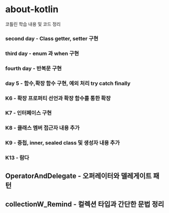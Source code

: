 # about-kotlin
코틀린 학습 내용 및 코드 정리

### second day - Class getter, setter 구현
### third day - enum 과 when 구현
### fourth day - 반복문 구현
### day 5 - 함수,확장 함수 구현, 예외 처리 try catch finally
### K6 - 확장 프로퍼티 선언과 확장 함수를 통한 확장
### K7 - 인터페이스 구현
### K8 - 클래스 멤버 접근자 내용 추가
### K9 - 중첩, inner, sealed class 및 생성자 내용 추가
### K13 - 람다
## OperatorAndDelegate - 오퍼레이터와 델레게이트 패턴
## collectionW_Remind - 컬렉션 타입과 간단한 문법 정리
